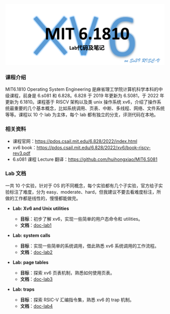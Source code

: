 ![image-20230626153641805](README/image-20230626153641805.png)

### 课程介绍

MIT6.1810 Operating System Engineering 是麻省理工学院计算机科学本科的中级课程，前身是 6.s081 和 6.828。6.828 于 2019 年更新为 6.S081，于 2022 年更新为 6.1810。课程基于 RISCV 架构以及类 unix 操作系统 xv6，介绍了操作系统最重要的几个基本概念，比如系统调用、页表、中断、多线程、网络、文件系统等等。课程以 10 个 lab 为主体，每个 lab 都有独立的分支，评测代码在本地。

### 相关资料

- 课程官网：https://pdos.csail.mit.edu/6.828/2022/index.html
- xv6 book：https://pdos.csail.mit.edu/6.828/2022/xv6/book-riscv-rev3.pdf
- 6.s081 课程 Lecture 翻译：https://github.com/huihongxiao/MIT6.S081

### Lab 文档

一共 10 个实验，针对于 OS 的不同概念，每个实验都有几个子实验，官方给子实验标注了难度，分为 easy、moderate、hard，但我建议不要去看难度标注，所做的工作都是线性的，慢慢都能做完。

- **Lab: Xv6 and Unix utilities**
  - **目标**：初步了解 xv6，实现一些简单的用户态命令和 utilities。
  - **文档**：[doc-lab1](doc/Lab1-Utilities/lab1.md)

- **Lab: system calls**
  - **目标**：实现一些简单的系统调用，借此熟悉 xv6 系统调用的工作流程。
  - **文档**：[doc-lab2](doc/Lab2-System_Calls/lab2.md)

- **Lab: page tables**
  - **目标**：探索 xv6 页表机制，熟悉如何使用页表。
  - **文档**：[doc-lab3](doc/Lab3-Page_Tables/lab3.md)

- **Lab: traps**
  - **目标**：探索 RSIC-V 汇编指令集，熟悉 xv6 的 trap 机制。
  - **文档**：[doc-lab4](doc/Lab4-Traps/lab4.md)